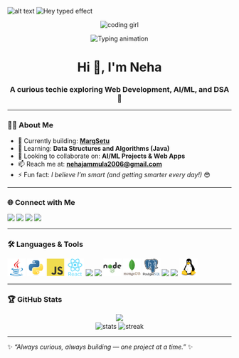 
![alt text](https://miro.medium.com/v2/resize:fit:828/format:webp/1*0N8CVKix7OGfBDsgh9DzrQ.gif)
![Hey typed effect](https://readme-typing-svg.herokuapp.com?font=Poppins&weight=500&size=25&pause=1000&width=435&lines=Hey+there%2C+I'm+Tanmay+Singh!+%F0%9F%91%8B)<!-- Header GIF -->
<p align="center">
  <img src="https://i.pinimg.com/originals/fe/4b/2a/fe4b2a6a0c80cb0e3e5bdf4e72c1fc64.gif" alt="coding girl" width="500"/>
</p>

<!-- Typing SVG -->
<p align="center">
  <img src="https://readme-typing-svg.herokuapp.com?font=Poppins&weight=500&size=25&pause=1000&width=435&lines=Hey+there%2C+I'm+Jammula+Neha!+%F0%9F%91%8B;Passionate+Coder+%26+AI+Explorer;Web+Dev+%7C+AI%2FML+%7C+DSA+in+Java;Always+curious+to+learn+%F0%9F%9A%80" alt="Typing animation" />
</p>

<h1 align="center">Hi 👋, I'm Neha</h1>
<h3 align="center">A curious techie exploring Web Development, AI/ML, and DSA 🚀</h3>

---

### 👩‍💻 About Me  
- 🔭 Currently building: [**MargSetu**](https://github.com/Raaman0/Margsetu-)  
- 🌱 Learning: **Data Structures and Algorithms (Java)**  
- 👯 Looking to collaborate on: **AI/ML Projects & Web Apps**  
- 📫 Reach me at: **nehajammula2006@gmail.com**  
- ⚡ Fun fact: *I believe I’m smart (and getting smarter every day!)* 😎  

---

### 🌐 Connect with Me
<p align="left">
<a href="https://twitter.com/@neh59411" target="blank"><img src="https://img.shields.io/badge/Twitter-1DA1F2?logo=twitter&logoColor=white" /></a>
<a href="https://linkedin.com/in/jammula neha" target="blank"><img src="https://img.shields.io/badge/LinkedIn-0077B5?logo=linkedin&logoColor=white" /></a>
<a href="https://kaggle.com/jamullaneha" target="blank"><img src="https://img.shields.io/badge/Kaggle-20BEFF?logo=kaggle&logoColor=white" /></a>
<a href="https://www.hackerrank.com/@nehajammula2006" target="blank"><img src="https://img.shields.io/badge/HackerRank-2EC866?logo=hackerrank&logoColor=white" /></a>
</p>

---

### 🛠️ Languages & Tools  
<p align="left">
<a href="https://www.java.com"><img src="https://raw.githubusercontent.com/devicons/devicon/master/icons/java/java-original.svg" width="40"/></a>
<a href="https://www.python.org"><img src="https://raw.githubusercontent.com/devicons/devicon/master/icons/python/python-original.svg" width="40"/></a>
<a href="https://developer.mozilla.org/en-US/docs/Web/JavaScript"><img src="https://raw.githubusercontent.com/devicons/devicon/master/icons/javascript/javascript-original.svg" width="40"/></a>
<a href="https://reactjs.org/"><img src="https://raw.githubusercontent.com/devicons/devicon/master/icons/react/react-original-wordmark.svg" width="40"/></a>
<a href="https://nextjs.org/"><img src="https://cdn.worldvectorlogo.com/logos/nextjs-2.svg" width="40"/></a>
<a href="https://tailwindcss.com/"><img src="https://www.vectorlogo.zone/logos/tailwindcss/tailwindcss-icon.svg" width="40"/></a>
<a href="https://nodejs.org"><img src="https://raw.githubusercontent.com/devicons/devicon/master/icons/nodejs/nodejs-original-wordmark.svg" width="40"/></a>
<a href="https://www.mongodb.com/"><img src="https://raw.githubusercontent.com/devicons/devicon/master/icons/mongodb/mongodb-original-wordmark.svg" width="40"/></a>
<a href="https://www.postgresql.org"><img src="https://raw.githubusercontent.com/devicons/devicon/master/icons/postgresql/postgresql-original-wordmark.svg" width="40"/></a>
<a href="https://www.tensorflow.org"><img src="https://www.vectorlogo.zone/logos/tensorflow/tensorflow-icon.svg" width="40"/></a>
<a href="https://git-scm.com/"><img src="https://www.vectorlogo.zone/logos/git-scm/git-scm-icon.svg" width="40"/></a>
<a href="https://www.linux.org/"><img src="https://raw.githubusercontent.com/devicons/devicon/master/icons/linux/linux-original.svg" width="40"/></a>
</p>

---

### 🏆 GitHub Stats
<p align="center">
  <img src="https://github-profile-trophy.vercel.app/?username=neha06135&theme=tokyonight&no-frame=true&row=1" />
  <br/>
  <img src="https://github-readme-stats.vercel.app/api?username=neha06135&show_icons=true&theme=tokyonight" alt="stats" height="160"/>
  <img src="https://github-readme-streak-stats.herokuapp.com/?user=neha06135&theme=tokyonight" alt="streak" height="160"/>
</p>

---

✨ *“Always curious, always building — one project at a time.”* ✨
